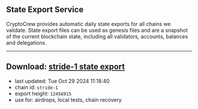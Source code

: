 ## State Export Service
CryptoCrew provides automatic daily state exports for all chains we validate. State export files can be used as genesis files and are a snapshot of the current blockchain state, including all validators, accounts, balances and delegations.

---
**Download: [stride-1 state export](https://dl-eu2.ccvalidators.com/SERVICE/stride/stride-1_export_12456915.json)**
---

- last updated: Tue Oct 29 2024 11:18:40
- chain id: `stride-1`
- export height: `12456915`
- use for: airdrops, local tests, chain recovery
